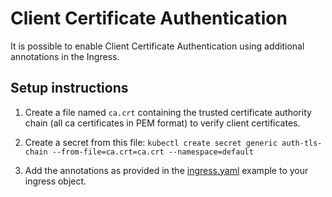# Client Certificate Authentication

It is possible to enable Client Certificate Authentication using additional annotations in the Ingress.

## Setup instructions
1. Create a file named `ca.crt` containing the trusted certificate authority chain (all ca certificates in PEM format) to verify client certificates. 
 
2. Create a secret from this file:
`kubectl create secret generic auth-tls-chain --from-file=ca.crt=ca.crt --namespace=default`

3. Add the annotations as provided in the [ingress.yaml](ingress.yaml) example to your ingress object.

